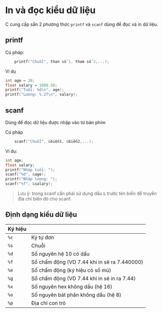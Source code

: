 # In và đọc kiểu dữ liệu

C cung cấp sẵn 2 phương thức ```printf``` và ```scanf``` dùng để đọc và in dữ liệu.

## printf

Cú pháp:

```C
    printf("Chuỗi", than số 1, tham số 2,...);
```

Ví dụ

```C
int age = 30;
float salary = 1000.50;
printf("Tuổi: %d\n", age);
printf("Lương: %.2f\n", salary);
```

## scanf

Dùng để đọc dữ liệu được nhập vào từ bàn phím

Cú pháp

```C
    scanf("Chuỗi", &biến1, &biến2,...);
```

Ví dụ:

```C
int age;
float salary;
printf("Nhập tuổi: ");
scanf("%d", &age);
printf("Nhập lương: ");
scanf("%f", &salary);
```

> Lưu ý: trong scanf cần phải sử dụng dấu ```&``` trước tên biến để truyền địa chỉ biến đó cho scanf.

## Định dạng kiểu dữ liệu

| Ký hiệu  |                                              |
|----------|----------------------------------------------|
| ```%c``` | Ký tự đơn                                    |
| ```%s``` | Chuỗi                                        |
| ```%d``` | Số nguyên hệ 10 có dấu                       |
| ```%f``` | Số chấm động (VD 7.44 khi in sẽ ra 7.440000) |
| ```%e``` | Số chấm động (ký hiệu có số mũ)              |
| ```%g``` | Số chấm động (VD 7.44 khi in sẽ in ra 7.44)  |
| ```%x``` | Số nguyên hex không dấu (hệ 16)              |
| ```%o``` | Số nguyên bát phân không dấu (hệ 8)          |
| ```%p``` | Địa chỉ con trỏ                              |
